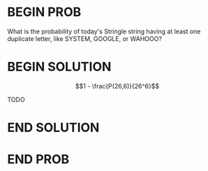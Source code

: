 # BEGIN PROB

What is the probability of today's Stringle string having at least one duplicate letter, like SYSTEM, GOOGLE, or WAHOOO?

# BEGIN SOLUTION

$$1 - \frac{P(26,6)}{26^6}$$

TODO

# END SOLUTION

# END PROB